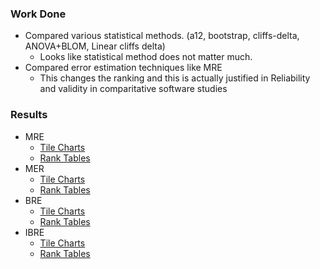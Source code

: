 ### Work Done
- Compared various statistical methods. (a12, bootstrap, cliffs-delta, ANOVA+BLOM, Linear cliffs delta)
  - Looks like statistical method does not matter much.
- Compared error estimation techniques like MRE
  - This changes the ranking and this is actually justified in Reliability and validity in comparitative software studies
  

### Results
- MRE 
  - [Tile Charts](https://github.com/ai-se/statatak/blob/master/Reports/03-26-15/full_stats.md)
  - [Rank Tables](https://github.com/ai-se/statatak/blob/master/Reports/03-26-15/MRE_TABLE.md)
- MER 
  - [Tile Charts](https://github.com/ai-se/statatak/blob/master/Reports/03-26-15/full_stats_MER.md)
  - [Rank Tables](https://github.com/ai-se/statatak/blob/master/Reports/03-26-15/MER_TABLE.md)
- BRE
  - [Tile Charts](https://github.com/ai-se/statatak/blob/master/Reports/03-26-15/full_stats_BRE.md)
  - [Rank Tables](https://github.com/ai-se/statatak/blob/master/Reports/03-26-15/BRE_TABLE.md)
- IBRE
  - [Tile Charts](https://github.com/ai-se/statatak/blob/master/Reports/03-26-15/full_stats_IBRE.md)
  - [Rank Tables](https://github.com/ai-se/statatak/blob/master/Reports/03-26-15/IBRE_TABLE.md)
